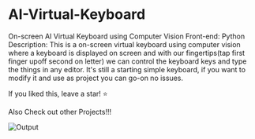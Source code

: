 # AI-Virtual-Keyboard

On-screen AI Virtual Keyboard using Computer Vision Front-end: Python Description: This is a on-screen virtual keyboard using computer vision where a keyboard is displayed on screen and with our fingertips(tap first finger upoff second on letter) we can control the keyboard keys and type the things in any editor. 
It's still a starting simple keyboard, if you want to modify it and use as project you can go-on no issues.

If you liked this, leave a star! ⭐

Also Check out other Projects!!!

![Output](https://github.com/Aditya020224/AI-Virtual-Keyboard-/assets/96903392/72611903-c329-4243-90f3-d095023bbdce)
